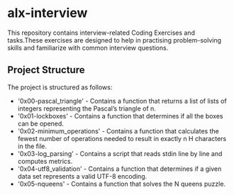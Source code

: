 # alx-interview

This repository contains interview-related Coding Exercises and tasks.These exercises are designed to help in practising problem-solving skills and familiarize with common interview questions.

## Project Structure

The project is structured as follows:

- '0x00-pascal_triangle' - Contains a function that returns a list of lists of integers representing the Pascal’s triangle of n.
- '0x01-lockboxes' - Contains a function that determines if all the boxes can be opened.
- '0x02-minimum_operations' - Contains a function that calculates the fewest number of operations needed to result in exactly n H characters in the file.
- '0x03-log_parsing' - Contains a script that reads stdin line by line and computes metrics.
- '0x04-utf8_validation' - Contains a function that determines if a given data set represents a valid UTF-8 encoding.
- '0x05-nqueens' - Contains a function that solves the N queens puzzle.